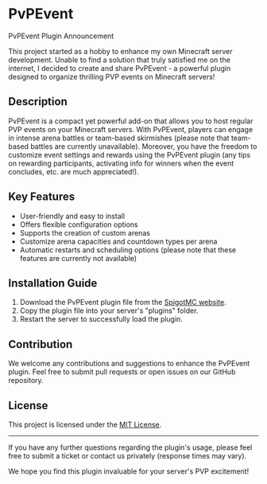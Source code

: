 # PvPEvent

PvPEvent Plugin Announcement

This project started as a hobby to enhance my own Minecraft server development. Unable to find a solution that truly satisfied me on the internet, I decided to create and share PvPEvent - a powerful plugin designed to organize thrilling PVP events on Minecraft servers!

## Description

PvPEvent is a compact yet powerful add-on that allows you to host regular PVP events on your Minecraft servers. With PvPEvent, players can engage in intense arena battles or team-based skirmishes (please note that team-based battles are currently unavailable). Moreover, you have the freedom to customize event settings and rewards using the PvPEvent plugin (any tips on rewarding participants, activating info for winners when the event concludes, etc. are much appreciated!).

## Key Features

- User-friendly and easy to install
- Offers flexible configuration options
- Supports the creation of custom arenas
- Customize arena capacities and countdown types per arena
- Automatic restarts and scheduling options (please note that these features are currently not available)

## Installation Guide

1. Download the PvPEvent plugin file from the [SpigotMC website](https://www.spigotmc.org/resources/pvpevent.97786/).
2. Copy the plugin file into your server's "plugins" folder.
3. Restart the server to successfully load the plugin.

## Contribution

We welcome any contributions and suggestions to enhance the PvPEvent plugin. Feel free to submit pull requests or open issues on our GitHub repository.

## License

This project is licensed under the [MIT License](LICENSE).

---
If you have any further questions regarding the plugin's usage, please feel free to submit a ticket or contact us privately (response times may vary).

We hope you find this plugin invaluable for your server's PVP excitement!
